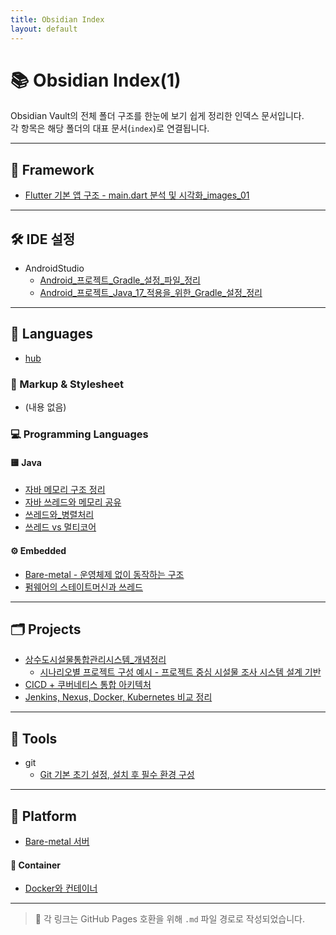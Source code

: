 ```yaml
---
title: Obsidian Index
layout: default
---
```

# 📚 Obsidian Index(1)

Obsidian Vault의 전체 폴더 구조를 한눈에 보기 쉽게 정리한 인덱스 문서입니다.  
각 항목은 해당 폴더의 대표 문서(`index`)로 연결됩니다.

---

## 🧱 Framework

- [Flutter 기본 앱 구조 - main.dart 분석 및 시각화_images_01](framework/flutter/Flutter_기본_앱_구조_main_dart_분석_및_시각화_images_01)

---

## 🛠 IDE 설정

* AndroidStudio
  * [Android_프로젝트_Gradle_설정_파일_정리](ide/AndroidStudio/Android_프로젝트_Gradle_설정_파일_정리)
  * [Android_프로젝트_Java_17_적용을_위한_Gradle_설정_정리](ide/AndroidStudio/Android_프로젝트_Java_17_적용을_위한_Gradle_설정_정리)
  

---

## 🧬 Languages
- [hub](anguages/programming/Java/hub)

### 📄 Markup & Stylesheet
- (내용 없음)

### 💻 Programming Languages

#### 🟨 Java
- [자바 메모리 구조 정리](languages/programming/Java/자바_메모리_구조_정리)
- [자바 쓰레드와 메모리 공유](languages/programming/Java/자바_쓰레드와_메모리_공유)
- [쓰레드와_병렬처리](languages/programming/Java/쓰레드는_병렬처리_단위인가)
- [쓰레드 vs 멀티코어](languages/programming/Java/쓰레드_vs_멀티코어)

#### ⚙ Embedded
- [Bare-metal - 운영체제 없이 동작하는 구조](languages/programming/embedded/Bare-metal)
- [펌웨어의 스테이트머신과 쓰레드](languages/programming/embedded/펌웨어의_스테이트머신과_쓰레드)

---

## 🗂 Projects

- [상수도시설물통합관리시스템_개념정리](projects/wfms/상수도시설물통합관리시스템_개념정리)
  - [시나리오별 프로젝트 구성 예시 - 프로젝트 중심 시설물 조사 시스템 설계 기반](projects/wfms/시나리오별_프로젝트_구성_예시_프로젝트_중심_시설물_조사_시스템_설계_기반)
- [CICD + 쿠버네티스 통합 아키텍처](projects/wfms/CICD_쿠버네티스_통합_아키텍처)
- [Jenkins, Nexus, Docker, Kubernetes 비교 정리](projects/wfms/Jenkins_Nexus_Docker_Kubernetes_비교_정리)

---

## 🔧 Tools

- git
  - [Git 기본 초기 설정, 설치 후 필수 환경 구성](tools/git/Git_기본_초기_설정_설치_후_필수_환경_구성)

---

## 🧠 Platform

- [Bare-metal 서버](Platform/Bare-metal_서버)

#### 🐳 Container
- [Docker와 컨테이너](Platform/container/Docker와_컨테이너)

---

> 📎 각 링크는 GitHub Pages 호환을 위해 `.md` 파일 경로로 작성되었습니다.

